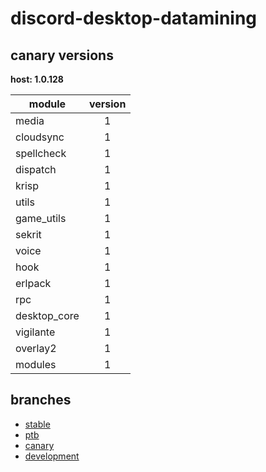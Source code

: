 # discord-desktop-datamining

## canary versions

**host: 1.0.128**

| module | version |
| ------ | :-----: |
| media | 1 |
| cloudsync | 1 |
| spellcheck | 1 |
| dispatch | 1 |
| krisp | 1 |
| utils | 1 |
| game_utils | 1 |
| sekrit | 1 |
| voice | 1 |
| hook | 1 |
| erlpack | 1 |
| rpc | 1 |
| desktop_core | 1 |
| vigilante | 1 |
| overlay2 | 1 |
| modules | 1 |

## branches

- [stable](https://github.com/OpenAsar/discord-desktop-datamining/tree/stable)
- [ptb](https://github.com/OpenAsar/discord-desktop-datamining/tree/ptb)
- [canary](https://github.com/OpenAsar/discord-desktop-datamining/tree/canary)
- [development](https://github.com/OpenAsar/discord-desktop-datamining/tree/development)